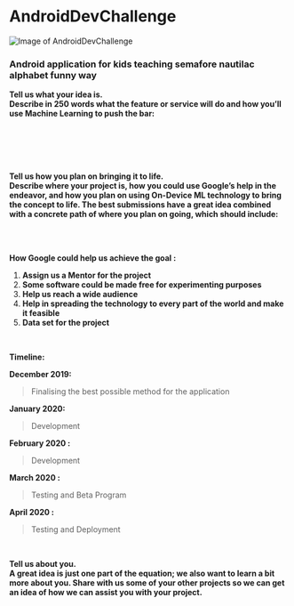 # AndroidDevChallenge
![Image of AndroidDevChallenge](https://bitbucket.org/michal_harakal/flaggie/raw/5c657dd8cb687cd59286cd00ded97b96e3e2c0ec/docs/images/adc.png)
### Android application for kids teaching semafore nautilac alphabet funny way

**Tell us what your idea is.   
Describe in 250 words what the feature or service will do and how you’ll use Machine Learning to push the bar:**  
<br/>
<br/>

<br/>
<br/>

**Tell us how you plan on bringing it to life.   
Describe where your project is, how you could use Google’s help in the endeavor, and how you plan on using On-Device ML technology to bring the concept to life. The best submissions have a great idea combined with a concrete path of where you plan on going, which should include:**  
<br/>


  
<br/>

**How Google could help us achieve the goal :**  
1. **Assign us a Mentor for the project**   
2. **Some software could be made free for experimenting purposes**  
3. **Help us reach a wide audience**  
4. **Help in spreading the technology to every part of the world and make it feasible**  
5. **Data set for the project**  
<br/>

**Timeline:**
 
 
**December 2019:**
>Finalising the best possible method for the application  
  
**January  2020:**
>Development
  
**February 2020 :**
>Development
  
**March 2020 :**
>Testing and Beta Program
  
**April 2020 :**
>Testing and Deployment
<br/>

**Tell us about you.  
A great idea is just one part of the equation; we also want to learn a bit more about you. Share with us some of your other projects so we can get an idea of how we can assist you with your project.**  
  
